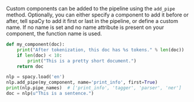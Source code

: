 Custom components can be added to the pipeline using the `add_pipe`  method. Optionally, you can either specify a component to add it before or after, tell spaCy to add it first or last in the pipeline, or define a custom name. If no name is set and no name attribute is present on your component, the function name is used.

```python
def my_component(doc):  
    print("After tokenization, this doc has %s tokens." % len(doc))
    if len(doc) < 10:
        print("This is a pretty short document.")
    return doc

nlp = spacy.load('en')
nlp.add_pipe(my_component, name='print_info', first=True)
print(nlp.pipe_names)  # ['print_info', 'tagger', 'parser', 'ner']
doc = nlp(u"This is a sentence.")
```